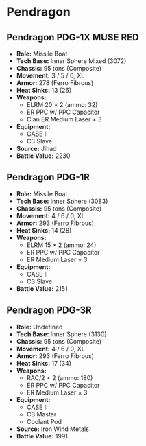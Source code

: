 # Pendragon
## Pendragon PDG-1X MUSE RED
- **Role:** Missile Boat
- **Tech Base:** Inner Sphere Mixed (3072)
- **Chassis:** 95 tons (Composite)
- **Movement:** 3 / 5 / 0, XL
- **Armor:** 278 (Ferro Fibrous)
- **Heat Sinks:** 13 (26)
- **Weapons:**
  - ELRM 20 × 2 (ammo: 32)
  - ER PPC w/ PPC Capacitor
  - Clan ER Medium Laser × 3
- **Equipment:**
  - CASE II
  - C3 Slave
- **Source:** Jihad
- **Battle Value:** 2230

## Pendragon PDG-1R
- **Role:** Missile Boat
- **Tech Base:** Inner Sphere (3083)
- **Chassis:** 95 tons (Composite)
- **Movement:** 4 / 6 / 0, XL
- **Armor:** 293 (Ferro Fibrous)
- **Heat Sinks:** 14 (28)
- **Weapons:**
  - ELRM 15 × 2 (ammo: 24)
  - ER PPC w/ PPC Capacitor
  - ER Medium Laser × 3
- **Equipment:**
  - CASE II
  - C3 Slave
- **Battle Value:** 2151

## Pendragon PDG-3R
- **Role:** Undefined
- **Tech Base:** Inner Sphere (3130)
- **Chassis:** 95 tons (Composite)
- **Movement:** 4 / 6 / 0, XL
- **Armor:** 293 (Ferro Fibrous)
- **Heat Sinks:** 17 (34)
- **Weapons:**
  - RAC/2 × 2 (ammo: 180)
  - ER PPC w/ PPC Capacitor
  - ER Medium Laser × 3
- **Equipment:**
  - CASE II
  - C3 Master
  - Coolant Pod
- **Source:** Iron Wind Metals
- **Battle Value:** 1991

